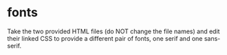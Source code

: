 # fonts
Take the two provided HTML files (do NOT change the file names) and edit their linked CSS to provide a different pair of fonts, one serif and one sans-serif.
